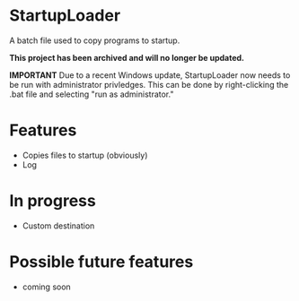 # StartupLoader
A batch file used to copy programs to startup.

**This project has been archived and will no longer be updated.**

**IMPORTANT**
Due to a recent Windows update, StartupLoader now needs to be run with administrator privledges.
This can be done by right-clicking the .bat file and selecting "run as administrator."


# Features
- Copies files to startup (obviously)
- Log

# In progress

- Custom destination

# Possible future features

- coming soon
